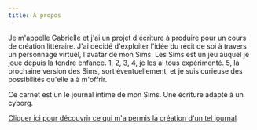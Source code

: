 ```yaml
--- 
title: À propos
---
```



Je m'appelle Gabrielle et  j'ai un projet d'écriture à produire pour un cours de création littéraire. J'ai décidé d'exploiter l'idée du récit de soi à travers un personnage virtuel, l'avatar de mon Sims. Les Sims est un jeu auquel je joue depuis la tendre enfance. 1, 2, 3, 4, je les ai tous expérimenté. 5, la prochaine version des Sims, sort éventuellement, et je suis curieuse  des possibilités qu'elle a à m'offrir. 

Ce carnet est un le journal intime de mon Sims. Une écriture adapté à un cyborg. 



[Cliquer ici pour découvrir ce qui m'a permis la création d'un tel journal](/content/pages/Credits.md)
